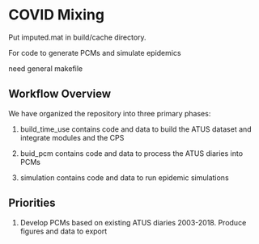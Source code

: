 # COVID  Mixing



Put imputed.mat in build/cache directory.

For code to generate PCMs and simulate epidemics

need general makefile

## Workflow Overview

We have organized the repository into three primary phases: 

  1) build_time_use contains code and data to build the ATUS dataset and integrate modules and the CPS

  2) buid_pcm contains code and data to process the ATUS diaries into PCMs
  
  3) simulation contains code and data to run epidemic simulations
  
  
## Priorities

  1) Develop PCMs based on existing ATUS diaries 2003-2018. Produce figures and data to export
  
  




